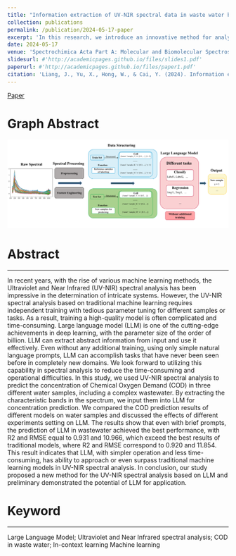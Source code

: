 ```yaml
---
title: "Information extraction of UV-NIR spectral data in waste water based on Large Language Model"
collection: publications
permalink: /publication/2024-05-17-paper
excerpt: 'In this research, we introduce an innovative method for analyzing Ultraviolet - Near Infrared spectra, leveraging large language model without any additional training. Our approach demonstrates superior performance compared to conventional machine learning techniques when evaluated on waste water sample.'
date: 2024-05-17
venue: 'Spectrochimica Acta Part A: Molecular and Biomolecular Spectroscopy'
slidesurl: #'http://academicpages.github.io/files/slides1.pdf'
paperurl: #'http://academicpages.github.io/files/paper1.pdf'
citation: 'Liang, J., Yu, X., Hong, W., & Cai, Y. (2024). Information extraction of UV-NIR spectral data in waste water based on Large Language Model. Spectrochimica Acta Part A: Molecular and Biomolecular Spectroscopy, 124475.'
---
```


[Paper](https://www.sciencedirect.com/science/article/pii/S1386142524006413)

# Graph Abstract
![Graph Abstract](/images/Picture_of_Paper/Paper_1/Graph_abstract.png)

# Abstract
---
In recent years, with the rise of various machine learning methods, the Ultraviolet and Near Infrared (UV-NIR) spectral analysis has been impressive in the determination of intricate systems. However, the UV-NIR spectral analysis based on traditional machine learning requires independent training with tedious parameter tuning for different samples or tasks. As a result, training a high-quality model is often complicated and time-consuming. Large language model (LLM) is one of the cutting-edge achievements in deep learning, with the parameter size of the order of billion. LLM can extract abstract information from input and use it effectively. Even without any additional training, using only simple natural language prompts, LLM can accomplish tasks that have never been seen before in completely new domains. We look forward to utilizing this capability in spectral analysis to reduce the time-consuming and operational difficulties. In this study, we used UV-NIR spectral analysis to predict the concentration of Chemical Oxygen Demand (COD) in three different water samples, including a complex wastewater. By extracting the characteristic bands in the spectrum, we input them into LLM for concentration prediction. We compared the COD prediction results of different models on water samples and discussed the effects of different experiments setting on LLM. The results show that even with brief prompts, the prediction of LLM in wastewater achieved the best performance, with R2 and RMSE equal to 0.931 and 10.966, which exceed the best results of traditional models, where R2 and RMSE correspond to 0.920 and 11.854. This result indicates that LLM, with simpler operation and less time-consuming, has ability to approach or even surpass traditional machine learning models in UV-NIR spectral analysis. In conclusion, our study proposed a new method for the UV-NIR spectral analysis based on LLM and preliminary demonstrated the potential of LLM for application.  

# Keyword
---
Large Language Model; Ultraviolet and Near Infrared spectral analysis; COD in waste water; In-context learning Machine learning 
